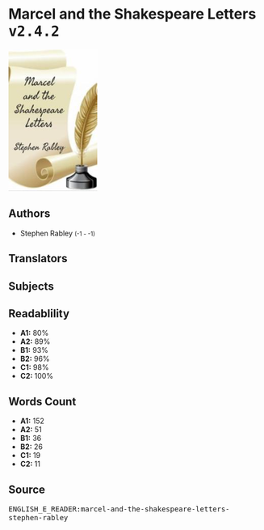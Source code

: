 # Marcel and the Shakespeare Letters <kbd>v2.4.2</kbd>

![](./cover.medium.jpg "")

## Authors


 - Stephen Rabley <small>(-1 - -1)</small>

## Translators



## Subjects



## Readablility


 - **A1:** 80%
 - **A2:** 89%
 - **B1:** 93%
 - **B2:** 96%
 - **C1:** 98%
 - **C2:** 100%

## Words Count


 - **A1:** 152
 - **A2:** 51
 - **B1:** 36
 - **B2:** 26
 - **C1:** 19
 - **C2:** 11

## Source


<kbd>ENGLISH_E_READER:marcel-and-the-shakespeare-letters-stephen-rabley</kbd>

